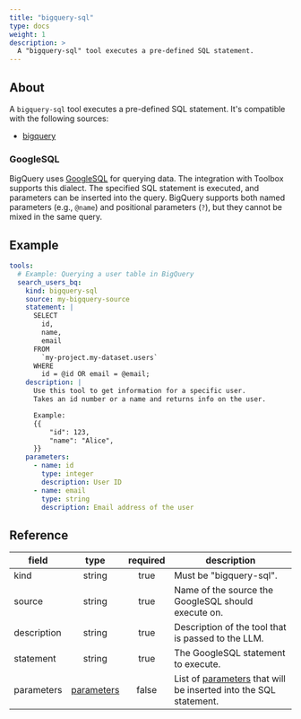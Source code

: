 ```yaml
---
title: "bigquery-sql"
type: docs
weight: 1
description: >
  A "bigquery-sql" tool executes a pre-defined SQL statement.
---
```


## About
A `bigquery-sql` tool executes a pre-defined SQL statement. It's compatible with 
the following sources:

- [bigquery](../sources/bigquery.md)

### GoogleSQL

BigQuery uses [GoogleSQL][bigquery-googlesql] for querying data. The integration
with Toolbox supports this dialect. The specified SQL statement is executed, and
parameters can be inserted into the query. BigQuery supports both named parameters
(e.g., `@name`) and positional parameters (`?`), but they cannot be mixed in the
same query.

[bigquery-googlesql]: https://cloud.google.com/bigquery/docs/reference/standard-sql/

## Example

```yaml
tools:
  # Example: Querying a user table in BigQuery
  search_users_bq:
    kind: bigquery-sql
    source: my-bigquery-source
    statement: |
      SELECT
        id,
        name,
        email
      FROM
        `my-project.my-dataset.users`
      WHERE
        id = @id OR email = @email;
    description: |
      Use this tool to get information for a specific user.
      Takes an id number or a name and returns info on the user.

      Example:
      {{
          "id": 123,
          "name": "Alice",
      }}
    parameters:
      - name: id
        type: integer
        description: User ID
      - name: email
        type: string
        description: Email address of the user
```

## Reference

| **field**   |                  **type**                  | **required** | **description**                                                                                  |
|-------------|:------------------------------------------:|:------------:|--------------------------------------------------------------------------------------------------|
| kind        |                   string                   |     true     | Must be "bigquery-sql".                                                                          |
| source      |                   string                   |     true     | Name of the source the GoogleSQL should execute on.                                              |
| description |                   string                   |     true     | Description of the tool that is passed to the LLM.                                               |
| statement   |                   string                   |     true     | The GoogleSQL statement to execute.                                                              |
| parameters  | [parameters](_index#specifying-parameters) |    false     | List of [parameters](_index#specifying-parameters) that will be inserted into the SQL statement. |
